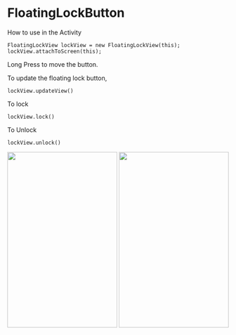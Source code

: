 # FloatingLockButton

How to use in the Activity

` FloatingLockView lockView = new FloatingLockView(this);
         lockView.attachToScreen(this);
`

Long Press to move the button.

To update the floating lock button,


`lockView.updateView()`

To lock


`lockView.lock()`

To Unlock


`lockView.unlock()`

<img src="https://github.com/nileshpawate/FloatingLockButton/blob/master/demo/unlock_1.png" data-canonical-src="https://github.com/nileshpawate/FloatingLockButton/blob/master/demo/unlock_1.png" width="250" height="400" />

<img src="https://github.com/nileshpawate/FloatingLockButton/blob/master/demo/lock_1.png" data-canonical-src="https://github.com/nileshpawate/FloatingLockButton/blob/master/demo/lock_1.png" width="250" height="400" />
 
